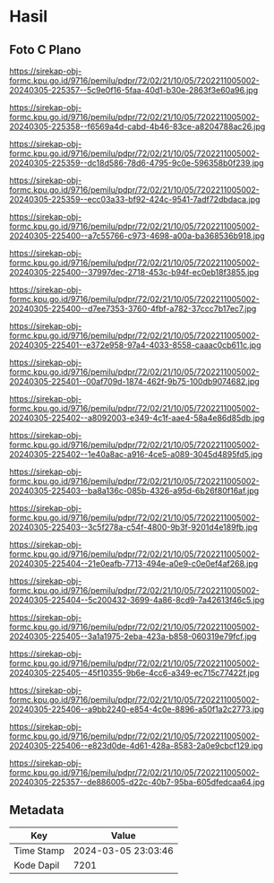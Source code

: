 # Hasil

## Foto C Plano

https://sirekap-obj-formc.kpu.go.id/9716/pemilu/pdpr/72/02/21/10/05/7202211005002-20240305-225357--5c9e0f16-5faa-40d1-b30e-2863f3e60a96.jpg

https://sirekap-obj-formc.kpu.go.id/9716/pemilu/pdpr/72/02/21/10/05/7202211005002-20240305-225358--f6569a4d-cabd-4b46-83ce-a8204788ac26.jpg

https://sirekap-obj-formc.kpu.go.id/9716/pemilu/pdpr/72/02/21/10/05/7202211005002-20240305-225359--dc18d586-78d6-4795-9c0e-596358b0f239.jpg

https://sirekap-obj-formc.kpu.go.id/9716/pemilu/pdpr/72/02/21/10/05/7202211005002-20240305-225359--ecc03a33-bf92-424c-9541-7adf72dbdaca.jpg

https://sirekap-obj-formc.kpu.go.id/9716/pemilu/pdpr/72/02/21/10/05/7202211005002-20240305-225400--a7c55766-c973-4698-a00a-ba368536b918.jpg

https://sirekap-obj-formc.kpu.go.id/9716/pemilu/pdpr/72/02/21/10/05/7202211005002-20240305-225400--37997dec-2718-453c-b94f-ec0eb18f3855.jpg

https://sirekap-obj-formc.kpu.go.id/9716/pemilu/pdpr/72/02/21/10/05/7202211005002-20240305-225400--d7ee7353-3760-4fbf-a782-37ccc7b17ec7.jpg

https://sirekap-obj-formc.kpu.go.id/9716/pemilu/pdpr/72/02/21/10/05/7202211005002-20240305-225401--e372e958-97a4-4033-8558-caaac0cb611c.jpg

https://sirekap-obj-formc.kpu.go.id/9716/pemilu/pdpr/72/02/21/10/05/7202211005002-20240305-225401--00af709d-1874-462f-9b75-100db9074682.jpg

https://sirekap-obj-formc.kpu.go.id/9716/pemilu/pdpr/72/02/21/10/05/7202211005002-20240305-225402--a8092003-e349-4c1f-aae4-58a4e86d85db.jpg

https://sirekap-obj-formc.kpu.go.id/9716/pemilu/pdpr/72/02/21/10/05/7202211005002-20240305-225402--1e40a8ac-a916-4ce5-a089-3045d4895fd5.jpg

https://sirekap-obj-formc.kpu.go.id/9716/pemilu/pdpr/72/02/21/10/05/7202211005002-20240305-225403--ba8a136c-085b-4326-a95d-6b26f80f16af.jpg

https://sirekap-obj-formc.kpu.go.id/9716/pemilu/pdpr/72/02/21/10/05/7202211005002-20240305-225403--3c5f278a-c54f-4800-9b3f-9201d4e189fb.jpg

https://sirekap-obj-formc.kpu.go.id/9716/pemilu/pdpr/72/02/21/10/05/7202211005002-20240305-225404--21e0eafb-7713-494e-a0e9-c0e0ef4af268.jpg

https://sirekap-obj-formc.kpu.go.id/9716/pemilu/pdpr/72/02/21/10/05/7202211005002-20240305-225404--5c200432-3699-4a86-8cd9-7a42613f46c5.jpg

https://sirekap-obj-formc.kpu.go.id/9716/pemilu/pdpr/72/02/21/10/05/7202211005002-20240305-225405--3a1a1975-2eba-423a-b858-060319e79fcf.jpg

https://sirekap-obj-formc.kpu.go.id/9716/pemilu/pdpr/72/02/21/10/05/7202211005002-20240305-225405--45f10355-9b6e-4cc6-a349-ec715c77422f.jpg

https://sirekap-obj-formc.kpu.go.id/9716/pemilu/pdpr/72/02/21/10/05/7202211005002-20240305-225406--a9bb2240-e854-4c0e-8896-a50f1a2c2773.jpg

https://sirekap-obj-formc.kpu.go.id/9716/pemilu/pdpr/72/02/21/10/05/7202211005002-20240305-225406--e823d0de-4d61-428a-8583-2a0e9cbcf129.jpg

https://sirekap-obj-formc.kpu.go.id/9716/pemilu/pdpr/72/02/21/10/05/7202211005002-20240305-225357--de886005-d22c-40b7-95ba-605dfedcaa64.jpg


## Metadata

| Key        | Value               |
| ---------- | ------------------- |
| Time Stamp | 2024-03-05 23:03:46 |
| Kode Dapil | 7201                |



